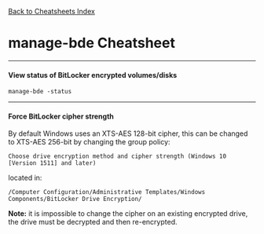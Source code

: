[Back to Cheatsheets Index](README.md)
# manage-bde Cheatsheet


---

#### View status of BitLocker encrypted volumes/disks

`manage-bde -status`

---


#### Force BitLocker cipher strength

By default Windows uses an XTS-AES 128-bit cipher, this can be changed to XTS-AES 256-bit by changing the group policy:

`Choose drive encryption method and cipher strength (Windows 10 [Version 1511] and later)`

located in:

`/Computer Configuration/Administrative Templates/Windows Components/BitLocker Drive Encryption/`

**Note:** it is impossible to change the cipher on an existing encrypted drive, the drive must be decrypted and then re-encrypted.
